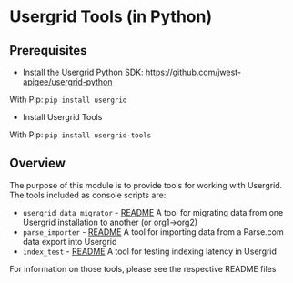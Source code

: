 # Usergrid Tools (in Python)

## Prerequisites

* Install the Usergrid Python SDK: https://github.com/jwest-apigee/usergrid-python

With Pip: `pip install usergrid`

* Install Usergrid Tools

With Pip: `pip install usergrid-tools`


## Overview
The purpose of this module is to provide tools for working with Usergrid.  The tools included as console scripts are:
* `usergrid_data_migrator` - [README](https://github.com/jwest-apigee/usergrid-util-python/blob/master/usergrid_tools/migration/README.md) A tool for migrating data from one Usergrid installation to another (or org1->org2)
* `parse_importer` - [README](https://github.com/jwest-apigee/usergrid-util-python/blob/master/usergrid_tools/parse_importer/README.md) A tool for importing data from a Parse.com data export into Usergrid
* `index_test` -  [README](https://github.com/jwest-apigee/usergrid-util-python/blob/master/usergrid_tools/indexing/README.md) A tool for testing indexing latency in Usergrid

For information on those tools, please see the respective README files